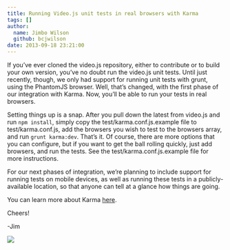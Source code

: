 ```yaml
---
title: Running Video.js unit tests in real browsers with Karma
tags: []
author:
  name: Jimbo Wilson
  github: bcjwilson
date: 2013-09-18 23:21:00
---
```


If you’ve ever cloned the video.js repository, either to contribute or to build your own version, you’ve no doubt run the video.js unit tests. Until just recently, though, we only had support for running unit tests with grunt, using the PhantomJS browser. Well, that’s changed, with the first phase of our integration with Karma. Now, you’ll be able to run your tests in real browsers.

Setting things up is a snap. After you pull down the latest from video.js and run `npm install`, simply copy the test/karma.conf.js.example file to test/karma.conf.js, add the browsers you wish to test to the browsers array, and run `grunt karma:dev`. That’s it. Of course, there are more options that you can configure, but if you want to get the ball rolling quickly, just add browsers, and run the tests. See the test/karma.conf.js.example file for more  instructions.

For our next phases of integration, we’re planning to include support for running tests on mobile devices, as well as running these  tests in a publicly-available location, so that anyone can tell at a glance how things are going.

You can learn more about Karma [here](https://npmjs.org/package/karma).

Cheers!

-Jim

![](http://feeds.feedburner.com/~r/video-js/~4/Iv1mc-5p_Og)
